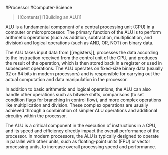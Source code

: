 #Processor #Computer-Science 
>[!Contents]
>[[Building an ALU]]


ALU is a fundamental component of a central processing unit (CPU) in a computer or microprocessor. The primary function of the ALU is to perform arithmetic operations (such as addition, subtraction, multiplication, and division) and logical operations (such as AND, OR, NOT) on binary data.

The ALU takes input data from [[registers]], processes the data according to the instruction received from the control unit of the CPU, and produces the result of the operation, which is then stored back in a register or used in subsequent operations. The ALU operates on fixed-size binary data (usually 32 or 64 bits in modern processors) and is responsible for carrying out the actual computation and data manipulation in the processor.

In addition to basic arithmetic and logical operations, the ALU can also handle other operations such as bitwise shifts, comparisons (to set condition flags for branching in control flow), and more complex operations like multiplication and division. These complex operations are usually achieved through a combination of simpler ALU operations and additional circuitry within the processor.

The ALU is a critical component in the execution of instructions in a CPU, and its speed and efficiency directly impact the overall performance of the processor. In modern processors, the ALU is typically designed to operate in parallel with other units, such as floating-point units (FPU) or vector processing units, to increase overall processing speed and performance.